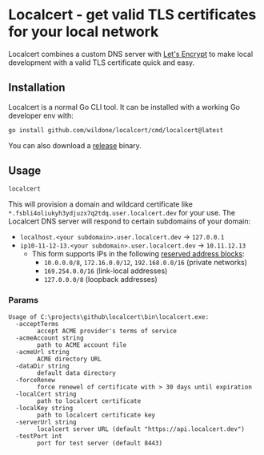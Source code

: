 # Localcert - get valid TLS certificates for your local network

Localcert combines a custom DNS server with [Let's Encrypt](https://letsencrypt.org)
to make local development with a valid TLS certificate quick and easy.

## Installation

Localcert is a normal Go CLI tool. It can be installed with a working Go developer env with:

```sh
go install github.com/wildone/localcert/cmd/localcert@latest
```

You can also download a [release](https://github.com/wildone/localcert/releases) binary.

## Usage

```sh
localcert
```

This will provision a domain and wildcard certificate like `*.fsbli4oliukyh3ydjuzx7q2tdq.user.localcert.dev`
for your use. The Localcert DNS server will respond to certain subdomains of your domain:

* `localhost.<your subdomain>.user.localcert.dev` -> `127.0.0.1`
* `ip10-11-12-13.<your subdomain>.user.localcert.dev` -> `10.11.12.13`
  * This form supports IPs in the following [reserved address blocks](https://en.wikipedia.org/wiki/Reserved_IP_addresses#IPv4):
    * `10.0.0.0/8`, `172.16.0.0/12`, `192.168.0.0/16` (private networks)
    * `169.254.0.0/16` (link-local addresses)
    * `127.0.0.0/8` (loopback addresses)

### Params

```
Usage of C:\projects\github\localcert\bin\localcert.exe:
  -acceptTerms
        accept ACME provider's terms of service
  -acmeAccount string
        path to ACME account file
  -acmeUrl string
        ACME directory URL
  -dataDir string
        default data directory
  -forceRenew
        force renewel of certificate with > 30 days until expiration
  -localCert string
        path to localcert certificate
  -localKey string
        path to localcert certificate key
  -serverUrl string
        localcert server URL (default "https://api.localcert.dev")
  -testPort int
        port for test server (default 8443)
```
